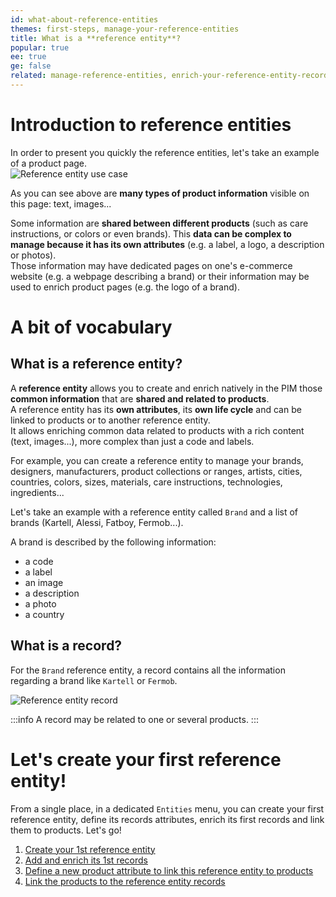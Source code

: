 ```yaml
---
id: what-about-reference-entities
themes: first-steps, manage-your-reference-entities
title: What is a **reference entity**?
popular: true
ee: true
ge: false
related: manage-reference-entities, enrich-your-reference-entity-records
---
```


# Introduction to reference entities

In order to present you quickly the reference entities, let's take an example of a product page.  
![Reference entity use case](../img/what-about-reference-entities.png)

As you can see above are **many types of product information** visible on this page: text, images... 

Some information are **shared between different products** (such as care instructions, or colors or even brands). This **data can be complex to manage because it has its own attributes** (e.g. a label, a logo, a description or photos).  
Those information may have dedicated pages on one's e-commerce website (e.g. a webpage describing a brand) or their information may be used to enrich product pages (e.g. the logo of a brand).

# A bit of vocabulary

## What is a reference entity?

A **reference entity** allows you to create and enrich natively in the PIM those **common information** that are **shared and related to products**.   
A reference entity has its **own attributes**, its **own life cycle** and can be linked to products or to another reference entity.  
It allows enriching common data related to products with a rich content (text, images...), more complex than just a code and labels.

For example, you can create a reference entity to manage your brands, designers, manufacturers, product collections or ranges, artists, cities, countries, colors, sizes, materials, care instructions, technologies, ingredients...

Let's take an example with a reference entity called `Brand` and a list of brands (Kartell, Alessi, Fatboy, Fermob...).   

A brand is described by the following information:
- a code
- a label
- an image
- a description
- a photo
- a country


## What is a record?

For the `Brand` reference entity, a record contains all the information regarding a brand like `Kartell` or `Fermob`.

![Reference entity record](../img/what-about-reference-entities_record.png)


:::info
A record may be related to one or several products.
:::

# Let's create your first reference entity!

From a single place, in a dedicated `Entities` menu, you can create your first reference entity, define its records attributes, enrich its first records and link them to products. Let's go!
1. [Create your 1st reference entity](manage-reference-entities.html#create-a-reference-entity)
1. [Add and enrich its 1st records](enrich-your-reference-entity-records.html)
1. [Define a new product attribute to link this reference entity to products](manage-your-attributes.html#create-an-attribute)
1. [Link the products to the reference entity records](work-on-a-product.html)
